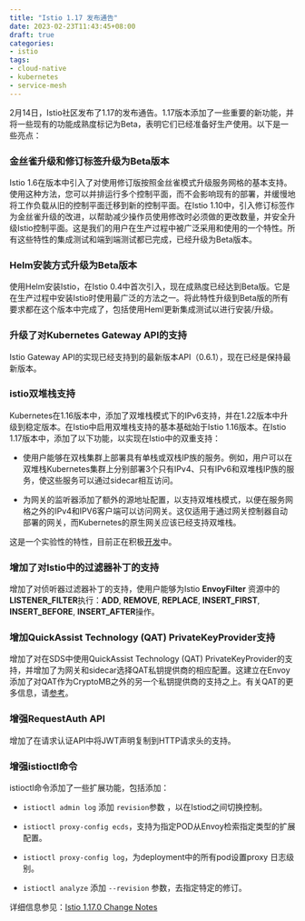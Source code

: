 ```yaml
---
title: "Istio 1.17 发布通告"
date: 2023-02-23T11:43:45+08:00
draft: true
categories:
- istio
tags:
- cloud-native
- kubernetes
- service-mesh
---
```

2月14日，Istio社区发布了1.17的发布通告。1.17版本添加了一些重要的新功能，并将一些现有的功能成熟度标记为Beta，表明它们已经准备好生产使用。以下是一些亮点：

### 金丝雀升级和修订标签升级为Beta版本

Istio 1.6在版本中引入了对使用修订版按照金丝雀模式升级服务网格的基本支持。使用这种方法，您可以并排运行多个控制平面，而不会影响现有的部署，并缓慢地将工作负载从旧的控制平面迁移到新的控制平面。在Istio 1.10中，引入修订标签作为金丝雀升级的改进，以帮助减少操作员使用修改时必须做的更改数量，并安全升级Istio控制平面。这是我们的用户在生产过程中被广泛采用和使用的一个特性。所有这些特性的集成测试和端到端测试都已完成，已经升级为Beta版本。
<!--more-->

### Helm安装方式升级为Beta版本

使用Helm安装Istio，在Istio 0.4中首次引入，现在成熟度已经达到Beta版。它是在生产过程中安装Istio时使用最广泛的方法之一。将此特性升级到Beta版的所有要求都在这个版本中完成了，包括使用Heml更新集成测试以进行安装/升级。

### 升级了对Kubernetes Gateway API的支持

Istio Gateway API的实现已经支持到的最新版本API（0.6.1），现在已经是保持最新版本。

### istio双堆栈支持

Kubernetes在1.16版本中，添加了双堆栈模式下的IPv6支持，并在1.22版本中升级到稳定版本。在Istio中启用双堆栈支持的基本基础始于Istio 1.16版本。在Istio 1.17版本中，添加了以下功能，以实现在Istio中的双重支持：  
- 使用户能够在双栈集群上部署具有单栈或双栈IP族的服务。例如，用户可以在双堆栈Kubernetes集群上分别部署3个只有IPv4、只有IPv6和双堆栈IP族的服务，使这些服务可以通过sidecar相互访问。

- 为网关的监听器添加了额外的源地址配置，以支持双堆栈模式，以便在服务网格之外的IPv4和IPV6客户端可以访问网关。这仅适用于通过网关控制器自动部署的网关，而Kubernetes的原生网关应该已经支持双堆栈。

这是一个实验性的特性，目前正在积极[开发](https://github.com/istio/istio/issues/40394)中。

### 增加了对Istio中的过滤器补丁的支持

增加了对侦听器过滤器补丁的支持，使用户能够为Istio **EnvoyFilter** 资源中的 **LISTENER_FILTER**执行：**ADD**, **REMOVE**, **REPLACE**, **INSERT_FIRST**, **INSERT_BEFORE**, **INSERT_AFTER**操作。

### 增加QuickAssist Technology (QAT) PrivateKeyProvider支持

增加了对在SDS中使用QuickAssist Technology (QAT) PrivateKeyProvider的支持，并增加了为网关和sidecar选择QAT私钥提供商的相应配置。这建立在Envoy添加了对QAT作为CryptoMB之外的另一个私钥提供商的支持之上。有关QAT的更多信息，请[参考](https://www.intel.com/content/www/us/en/developer/articles/technical/envoy-tls-acceleration-with-quickassist-technology.html)。

### 增强RequestAuth API

增加了在请求认证API中将JWT声明复制到HTTP请求头的支持。

### 增强istioctl命令

istioctl命令添加了一些扩展功能，包括添加：

- `istioctl admin log` 添加 `revision`参数 ，以在Istiod之间切换控制。

- `istioctl proxy-config ecds`，支持为指定POD从Envoy检索指定类型的扩展配置。

- `istioctl proxy-config log`，为deployment中的所有pod设置proxy 日志级别。

- `istioctl analyze` 添加 `--revision` 参数，去指定特定的修订。

详细信息参见：[Istio 1.17.0 Change Notes](https://istio.io/latest/news/releases/1.17.x/announcing-1.17/change-notes/)